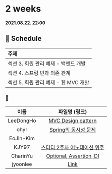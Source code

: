 # 2 weeks 
**2021.08.22. 22:00**

## :calendar: Schedule
|주제|
|:--|
|섹션 3. 회원 관리 예제 - 백엔드 개발|
|섹션 4. 스프링 빈과 의존 관계|
|섹션 5. 회원 관리 예제 - 웹 MVC 개발|

### :speech_balloon:
|이름|파일명 (링크)|
|:--:|:--:|
|LeeDongHo|[MVC Design pattern](MVC_design_pattern.pdf)|
|ohyr|[Spring의 동시성 문제](https://thread-candytuft-868.notion.site/2-2021-08-22-2680d866b50b4051b1708d782c64ec3f)|
|EoJin-Kim||
|KJY97|[스터디 2주차 어노테이션 위주](스터디_2주차(2021.08.22)_섹션3-5.pdf)|
|CharinYu|[Optional, Assertion, DI](challenge_210822_optional,assertion,di.pdf)|
|jyoonlee|[Link](스터디_2주차(2021.08.22).pdf)|
